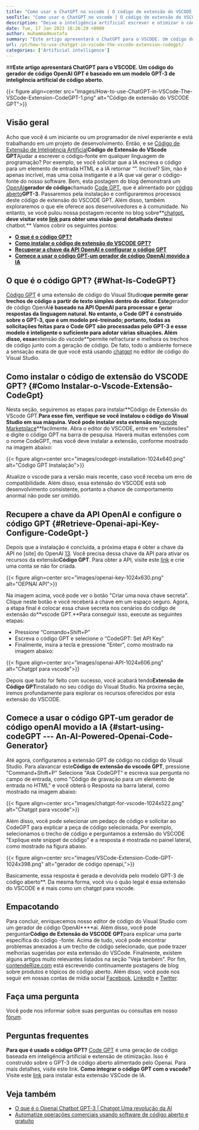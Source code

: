 ```yaml
---
title: "Como usar o ChatGPT no vscode | O código de extensão do VSCODE GPT" 
seoTitle: "Como usar o ChatGPT no vscode | O código de extensão do VSCODE GPT" 
description: "Deixe a inteligência artificial escrever e otimizar o código -fonte usando a API OpenAI. O código de extensão do VSCODE GPT é alimentado pelo GPT-3, que é um modelo de PNL de código aberto." 
date: Tue, 17 Jan 2023 10:26:29 +0000
author: muhammadmustafa
summary: "Este artigo apresentará o ChatGPT para o VSCODE. Um código do gerador de código OpenAI GPT é baseado em um modelo GPT-3 de inteligência artificial de código aberto." 
url: /pt/how-to-use-chatgpt-in-vscode-the-vscode-extension-codegpt/
categories: ['Artificial intelligence']
---
```


##**Este artigo apresentará ChatGPT para o VSCODE. Um código do gerador de código OpenAI GPT é baseado em um modelo GPT-3 de inteligência artificial de código aberto.**

{{< figure align=center src="images/How-to-use-ChatGPT-in-VSCode-The-VSCode-Extension-CodeGPT-1.png" alt="Código de extensão do VSCODE GPT">}}


## Visão geral
Acho que você é um iniciante ou um programador de nível experiente e está trabalhando em um projeto de desenvolvimento. Então, e se [Código de Extensão de Inteligência Artificial][1]**Código de Extensão do VScode GPT**Ajudar a escrever o código-fonte em qualquer linguagem de programação? Por exemplo, se você solicitar que a IA escreva o código para um elemento de entrada HTML e a IA retornar “”. Incrível?
Sim, não é apenas incrível, mas uma coisa instigante é a IA que vai gerar o código-fonte do nosso software. Bem, esta postagem do blog demonstrará um [OpenAI][2]**gerador de código**chamado [Code GPT][3], que é alimentado por [código aberto][4]**GPT-3**. Passaremos pela instalação e configuraremos processos deste código de extensão do VSCODE GPT. Além disso, também exploraremos o que ele oferece aos desenvolvedores e à comunidade. No entanto, se você pulou nossa postagem recente no blog sobre**[chatgpt][5]**, deve visitar este [link][6] para obter uma visão geral detalhada deste**ai chatbot.**
Vamos cobrir os seguintes pontos:
* [**O que é o código GPT?**][7]
* [**Como instalar o código de extensão do VSCODE GPT?**][8]
* [**Recuperar a chave da API OpenAI e configurar o código GPT**][9]
* [**Comece a usar o código GPT-um gerador de código OpenAI movido a IA**][10]

## O que é o código GPT? {#What-Is-CodeGPT}
[Código GPT][3] é uma extensão de código do Visual Studio**que permite gerar trechos de código a partir de texto simples dentro do editor. Este**gerador de código OpenAI**é baseado na API OpenAI para processar e gerar respostas da linguagem natural. No entanto, o Code GPT é construído sobre o GPT-3, que é um modelo pré-treinado; portanto, todas as solicitações feitas para o Code GPT são processadas pelo GPT-3 e esse modelo é inteligente o suficiente para adotar várias situações. Além disso, essa**extensão do vscode**permite refracturar e melhora os trechos de código junto com a geração de código. De fato, todo o ambiente fornece a sensação exata de que você está usando [chatgpt][11] no editor de código do Visual Studio.

## Como instalar o código de extensão do VSCODE GPT? {#Como Instalar-o-Vscode-Extensão-CodeGpt}
Nesta seção, seguiremos as etapas para instalar**Código de Extensão do VScode GPT.**Para esse fim, verifique se você instalou o código do Visual Studio em sua máquina. Você pode instalar esta extensão no**[vscode Marketplace][12]**facilmente.
Abra o editor do VSCODE, entre em "extensões" e digite o código GPT na barra de pesquisa. Haverá muitas extensões com o nome CodeGPT, mas você deve instalar a extensão, conforme mostrado na imagem abaixo:

{{< figure align=center src="images/codegpt-installation-1024x640.png" alt="Código GPT Instalação">}}

Atualize o vscode para a versão mais recente, caso você receba um erro de compatibilidade. Além disso, essa extensão do VSCODE está sob desenvolvimento consistente, portanto a chance de comportamento anormal não pode ser omitido.

## Recupere a chave da API OpenAI e configure o código GPT {#Retrieve-Openai-api-Key-Configure-CodeGpt-}
Depois que a instalação é concluída, a próxima etapa é obter a chave da API no [site] do OpenAI [13]. Você precisa dessa chave da API para ativar os recursos da extensão**Código GPT**. Para obter a API, visite este [link][13] e crie uma conta se não for criada.

{{< figure align=center src="images/openai-key-1024x630.png" alt="OEPNAI API">}}

Na imagem acima, você pode ver o botão "Criar uma nova chave secreta". Clique neste botão e você receberá a chave em um espaço seguro. Agora, a etapa final é colocar essa chave secreta nos cenários do código de extensão do**vscode GPT.**Para conseguir isso, execute as seguintes etapas:
  * Pressione “Comando+Shift+P”
  * Escreva o código GPT e selecione o “CodeGPT: Set API Key”
  * Finalmente, insira a tecla e pressione "Enter", como mostrado na imagem abaixo:

{{< figure align=center src="images/openai-API-1024x606.png" alt="Chatgpt para vscode">}}

Depois que tudo for feito com sucesso, você acabará tendo**Extensão de Código GPT**instalado no seu código do Visual Studio. Na próxima seção, iremos profundamente para explorar os recursos oferecidos por esta extensão do VSCODE.

## Comece a usar o código GPT-um gerador de código openAI movido a IA {#start-using-codeGPT --- An-AI-Powered-Openai-Code-Generator}
Até agora, configuramos a extensão GPT de código no código do Visual Studio. Para alavancar este**Código de extensão do vscode GPT**, pressione "Command+Shift+P" Selecione "Ask CodeGPT" e escreva sua pergunta no campo de entrada, como "Código de gravação para um elemento de entrada no HTML" e você obterá o Resposta na barra lateral, como mostrado na imagem abaixo:

{{< figure align=center src="images/chatgpt-for-vscode-1024x522.png" alt="Chatgpt para vscode">}}

Além disso, você pode selecionar um pedaço de código e solicitar ao CodeGPT para explicar a peça de código selecionada. Por exemplo, selecionamos o trecho de código e perguntamos a extensão do VSCODE "Explique este snippet de código" e a resposta é mostrada no painel lateral, como mostrado na figura abaixo.

{{< figure align=center src="images/VSCode-Extension-Code-GPT-1024x398.png" alt="gerador de código openapi,">}}

Basicamente, essa resposta é gerada e devolvida pelo modelo GPT-3 de código aberto**. Da mesma forma, você viu o quão legal é essa extensão do VSCODE e é mais como um chatgpt para vscode.

## Empacotando
Para concluir, enriquecemos nosso editor de código do Visual Studio com um gerador de código OpenAI****ai. Além disso, você pode perguntar**Código de Extensão do VSCODE GPT**para explicar uma parte específica do código -fonte. Acima de tudo, você pode encontrar problemas anexados a um trecho de código selecionado, que pode trazer melhorias sugeridas por esta extensão do VSCode. Finalmente, existem alguns artigos muito relevantes listados na seção "Veja também".
Por fim, [contendeRize.com][4] está escrevendo continuamente postagens de blog sobre produtos e tópicos de código aberto. Além disso, você pode nos seguir em nossas contas de mídia social [Facebook][14], [LinkedIn][15] e [Twitter][16].

## Faça uma pergunta
Você pode nos informar sobre suas perguntas ou consultas em nosso [fórum][17].

## Perguntas frequentes
**Para que é usado o código GPT?**
[Code GPT][3] é uma geração de código baseada em inteligência artificial e extensão de otimização. Isso é construído sobre o GPT-3 de código aberto alimentado pelo Openai. Para mais detalhes, visite este link.
**Como integrar o código GPT com o vscode?**
Visite este [link][9] para instalar esta extensão VSCode de IA.

## Veja também
  * [O que é o Openai Chatbot GPT-3 | Chatgpt Uma revolução da AI][6]
  * [Automatize operações comerciais usando software de código aberto e gratuito][18]

  
[1]: https://blog.containerize.com/category/artificial-intelligence/
[2]: https://openai.com/
[3]: https://marketplace.visualstudio.com/items?itemName=timkmecl.codegpt3
[4]: https://www.containerize.com/
[5]: https://en.wikipedia.org/wiki/GPT-3
[6]: https://blog.containerize.com/artificial-intelligence/what-is-openai-chatbot-gpt-3-chatgpt-an-ai-revolution/
[7]: #What-is-CodeGPT
[8]: #How-to-install-the-VSCode-extension-CodeGPT
[9]: #Retrieve-OpenAI-API-Key-configure-CodeGPT-
[10]: #Start-using-CodeGPT---an-AI-Powered-OpenAI-Code-Generator
[11]: https://openai.com/blog/chatgpt/
[12]: https://marketplace.visualstudio.com/vscode
[13]: https://beta.openai.com/account/api-keys
[14]: https://web.facebook.com/containerize
[15]: https://www.linkedin.com/company/containerize/
[16]: https://twitter.com/containerize_co
[17]: https://forum.containerize.com/
[18]: https://blog.containerize.com/blogging/automate-business-operations-using-open-source-software/
